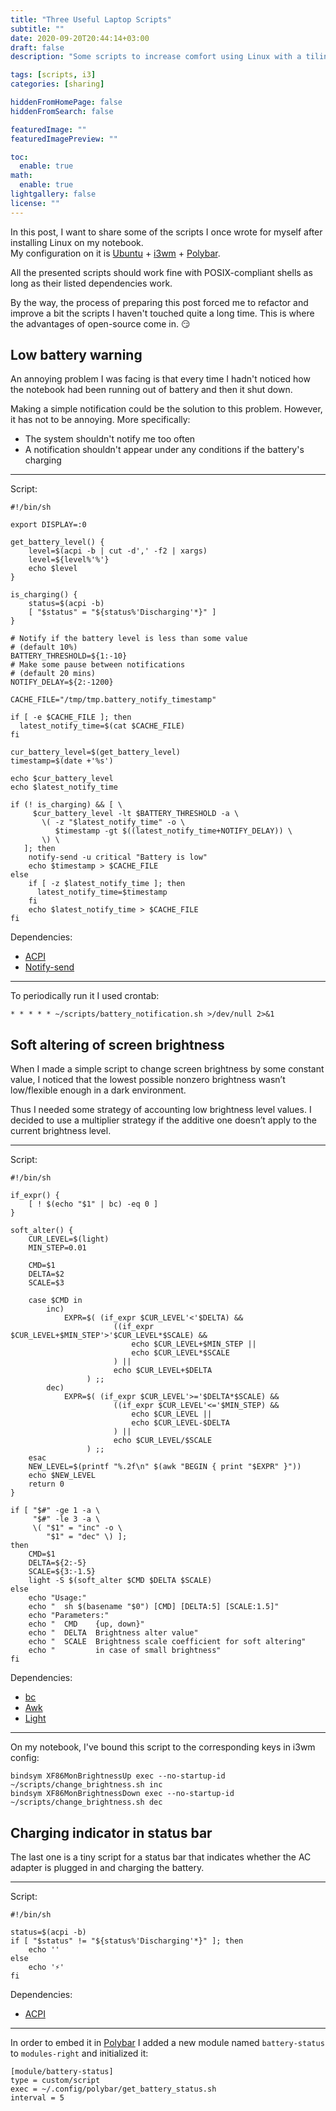 ```yaml
---
title: "Three Useful Laptop Scripts"
subtitle: ""
date: 2020-09-20T20:44:14+03:00
draft: false
description: "Some scripts to increase comfort using Linux with a tiling manager." 

tags: [scripts, i3]
categories: [sharing]

hiddenFromHomePage: false
hiddenFromSearch: false

featuredImage: ""
featuredImagePreview: ""

toc:
  enable: true
math:
  enable: true
lightgallery: false
license: ""
---
```


In this post, I want to share some of the scripts I once wrote for myself after installing Linux on my notebook.  
My configuration on it is [Ubuntu][ubuntu] + [i3wm][i3] + [Polybar][polybar].<!--more-->

All the presented scripts should work fine with POSIX-compliant shells as long as their listed dependencies work.

By the way, the process of preparing this post forced me to refactor and improve a bit the scripts I haven't touched quite a long time. This is where the advantages of open-source come in. :smirk:

## Low battery warning

An annoying problem I was facing is that every time I hadn't noticed how the notebook had been running out of battery and then it shut down.

Making a simple notification could be the solution to this problem. However, it has not to be annoying.
More specifically:
- The system shouldn't notify me too often
- A notification shouldn't appear under any conditions if the battery's charging

---
Script:

```shell
#!/bin/sh

export DISPLAY=:0

get_battery_level() {
    level=$(acpi -b | cut -d',' -f2 | xargs)
    level=${level%'%'}
    echo $level
}

is_charging() {
    status=$(acpi -b)
    [ "$status" = "${status%'Discharging'*}" ]
}

# Notify if the battery level is less than some value
# (default 10%)
BATTERY_THRESHOLD=${1:-10}
# Make some pause between notifications
# (default 20 mins)
NOTIFY_DELAY=${2:-1200}

CACHE_FILE="/tmp/tmp.battery_notify_timestamp"

if [ -e $CACHE_FILE ]; then
  latest_notify_time=$(cat $CACHE_FILE)
fi

cur_battery_level=$(get_battery_level)
timestamp=$(date +'%s')

echo $cur_battery_level
echo $latest_notify_time

if (! is_charging) && [ \
     $cur_battery_level -lt $BATTERY_THRESHOLD -a \
       \( -z "$latest_notify_time" -o \
          $timestamp -gt $((latest_notify_time+NOTIFY_DELAY)) \
       \) \
   ]; then
    notify-send -u critical "Battery is low"
    echo $timestamp > $CACHE_FILE
else
    if [ -z $latest_notify_time ]; then
      latest_notify_time=$timestamp
    fi
    echo $latest_notify_time > $CACHE_FILE
fi
```

Dependencies:
- [ACPI][acpi]
- [Notify-send][libnotify]

---

To periodically run it I used crontab:

`* * * * * ~/scripts/battery_notification.sh >/dev/null 2>&1`
 
## Soft altering of screen brightness

When I made a simple script to change screen brightness by some constant value, I noticed that the lowest possible nonzero brightness wasn’t low/flexible enough in a dark environment.

Thus I needed some strategy of accounting low brightness level values. I decided to use a multiplier strategy if the additive one doesn’t apply to the current brightness level.

---
Script:

```shell
#!/bin/sh

if_expr() {
    [ ! $(echo "$1" | bc) -eq 0 ]
}

soft_alter() {
    CUR_LEVEL=$(light)
    MIN_STEP=0.01

    CMD=$1
    DELTA=$2
    SCALE=$3

    case $CMD in
        inc)
            EXPR=$( (if_expr $CUR_LEVEL'<'$DELTA) &&
                       ((if_expr $CUR_LEVEL+$MIN_STEP'>'$CUR_LEVEL*$SCALE) &&
                           echo $CUR_LEVEL+$MIN_STEP ||
                           echo $CUR_LEVEL*$SCALE
                       ) ||
                       echo $CUR_LEVEL+$DELTA
                 ) ;;
        dec)
            EXPR=$( (if_expr $CUR_LEVEL'>='$DELTA*$SCALE) &&
                       ((if_expr $CUR_LEVEL'<='$MIN_STEP) &&
                           echo $CUR_LEVEL ||
                           echo $CUR_LEVEL-$DELTA
                       ) ||
                       echo $CUR_LEVEL/$SCALE
                 ) ;;
    esac
    NEW_LEVEL=$(printf "%.2f\n" $(awk "BEGIN { print "$EXPR" }"))
    echo $NEW_LEVEL
    return 0
}

if [ "$#" -ge 1 -a \
     "$#" -le 3 -a \
     \( "$1" = "inc" -o \
        "$1" = "dec" \) ];
then
    CMD=$1
    DELTA=${2:-5}
    SCALE=${3:-1.5}
    light -S $(soft_alter $CMD $DELTA $SCALE)
else
    echo "Usage:"
    echo "  sh $(basename "$0") [CMD] [DELTA:5] [SCALE:1.5]"
    echo "Parameters:"
    echo "  CMD    {up, down}"
    echo "  DELTA  Brightness alter value"
    echo "  SCALE  Brightness scale coefficient for soft altering"
    echo "         in case of small brightness"
fi
```
Dependencies:
- [bc][bc]
- [Awk][awk]
- [Light][light]

---

On my notebook, I've bound this script to the corresponding keys in i3wm config:

```
bindsym XF86MonBrightnessUp exec --no-startup-id ~/scripts/change_brightness.sh inc
bindsym XF86MonBrightnessDown exec --no-startup-id ~/scripts/change_brightness.sh dec
```

## Charging indicator in status bar

The last one is a tiny script for a status bar that indicates whether the AC adapter is plugged in and charging the battery.

---
Script:

```shell
#!/bin/sh

status=$(acpi -b)
if [ "$status" != "${status%'Discharging'*}" ]; then
    echo ''
else
    echo '⚡'
fi
```
Dependencies:
- [ACPI][acpi]

---

In order to embed it in [Polybar][polybar] I added a new module named `battery-status` to `modules-right` and initialized it:

```
[module/battery-status]
type = custom/script
exec = ~/.config/polybar/get_battery_status.sh
interval = 5
```

[bc]: https://git.yzena.com/gavin/bc
[awk]: https://github.com/onetrueawk/awk
[light]: https://github.com/haikarainen/light
[i3]: https://i3wm.org/
[ubuntu]: https://ubuntu.com/
[polybar]: https://github.com/polybar/polybar
[acpi]: https://sourceforge.net/projects/acpiclient/
[libnotify]: https://gitlab.gnome.org/GNOME/libnotify
